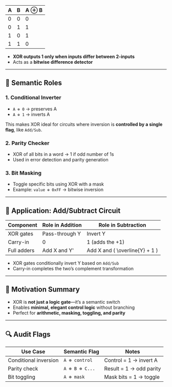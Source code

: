 
| A | B | A ⊕ B |
|---|---|--------|
| 0 | 0 |   0    |
| 0 | 1 |   1    |
| 1 | 0 |   1    |
| 1 | 1 |   0    |

- **XOR outputs 1 only when inputs differ between 2-inputs**
- Acts as a **bitwise difference detector**

---

## 🧩 Semantic Roles

### 1. **Conditional Inverter**
- `A ⊕ 0` → preserves A
- `A ⊕ 1` → inverts A

This makes XOR ideal for circuits where inversion is **controlled by a single flag**, like `Add/Sub`.

### 2. **Parity Checker**
- XOR of all bits in a word → 1 if odd number of 1s
- Used in error detection and parity generation

### 3. **Bit Masking**
- Toggle specific bits using XOR with a mask
- Example: `value ⊕ 0xFF` → bitwise inversion

---

## 🔧 Application: Add/Subtract Circuit

| Component     | Role in Addition | Role in Subtraction |
|---------------|------------------|----------------------|
| XOR gates     | Pass-through Y   | Invert Y             |
| Carry-in      | 0                | 1 (adds the +1)      |
| Full adders   | Add X and Y'     | Add X and \( \overline{Y} + 1 \) |

- XOR gates conditionally invert Y based on `Add/Sub`
- Carry-in completes the two’s complement transformation

---

## 🧠 Motivation Summary

- XOR is **not just a logic gate**—it’s a semantic switch
- Enables **minimal, elegant control logic** without branching
- Perfect for **arithmetic, masking, toggling, and parity**

---

## 🔍 Audit Flags

| Use Case           | Semantic Flag | Notes                        |
|--------------------|----------------|------------------------------|
| Conditional inversion | `A ⊕ control` | Control = 1 → invert A       |
| Parity check       | `A ⊕ B ⊕ C...` | Result = 1 → odd parity      |
| Bit toggling       | `A ⊕ mask`     | Mask bits = 1 → toggle       |

